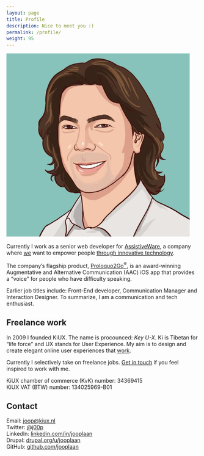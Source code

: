```yaml
---
layout: page
title: Profile
description: Nice to meet you :)
permalink: /profile/
weight: 95
---
```


<img class="col one right" src="/img/joop-laan.jpg">

Currently I work as a senior web developer for <a href="http://www.assistiveware.com/">AssistiveWare</a>, a company where <a href="http://www.assistiveware.com/team">we</a> want to empower people <a href="http://www.assistiveware.com/innovation">through innovative technology</a>.

The company’s flagship product, <a href="http://www.assistiveware.com/product/proloquo2go">Proloquo2Go<sup>®</sup></a>, is an award-winning Augmentative and Alternative Communication (AAC) iOS app that provides a &ldquo;voice&rdquo; for people who have difficulty speaking.

Earlier job titles include: Front-End developer, Communication Manager and Interaction Designer. To summarize, I am a communication and tech enthusiast.

<h2 class="subheader">Freelance work</h2>

<p>In 2009 I founded KiUX. The name is procounced: <em>Key U-X</em>. Ki is Tibetan for &ldquo;life force&rdquo; and UX stands for User Experience. My aim is to design and create elegant online user experiences that <a href="/work">work</a>.</p>

<p>Currently I selectively take on freelance jobs. <a href="#contact">Get in touch</a> if you feel inspired to work with me.</p>

<p>KiUX chamber of commerce (KvK) number: 34369415<br>
KiUX VAT (BTW) number: 134025969-B01</p>

<a name="contact"></a>
<h2>Contact</h2>

<p>Email: <a href="mailto:joop@kiux.nl">joop@kiux.nl</a><br>
Twitter: <a href="https://twitter.com/j00p">@j00p</a><br>
LinkedIn: <a href="https://www.linkedin.com/in/jooplaan">linkedin.com/in/jooplaan</a><br>
Drupal: <a href="https://www.drupal.org/u/jooplaan">drupal.org/u/jooplaan</a><br>
GitHub: <a href="https://github.com/jooplaan">github.com/jooplaan</a></p>




